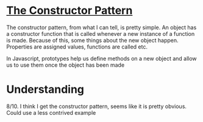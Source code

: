 # [The Constructor Pattern](https://addyosmani.com/resources/essentialjsdesignpatterns/book/#constructorpatternjavascript)

The constructor pattern, from what I can tell, is pretty simple. An object has
a constructor function that is called whenever a new instance of a function is
made. Because of this, some things about the new object happen. Properties are
assigned values, functions are called etc.

In Javascript, prototypes help us define methods on a new object and allow us
to use them once the object has been made

# Understanding
8/10. I think I get the constructor pattern, seems like it is pretty obvious.
Could use a less contrived example
